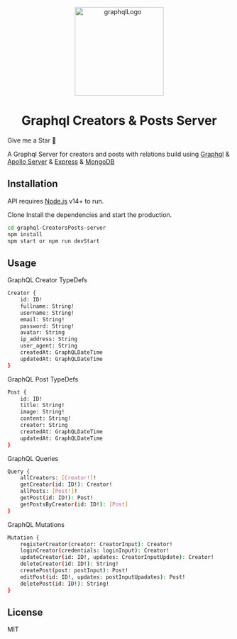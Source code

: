<p align="center">
 <img width="200px" src="https://res.cloudinary.com/ydevcloud/image/upload/v1636141782/r6obdkhwfubdoexxtwck.svg" align="center" alt="graphqlLogo" />
</p>

<h1 align="center">Graphql Creators & Posts Server</h1>

Give me a Star 🌟

A Graphql Server for creators and posts with relations build using [Graphql](https://nodejs.org) & [Apollo Server](https://nodejs.org) & [Express](https://expressjs.com) & [MongoDB](https://www.mongodb.com/)

## Installation

API requires [Node.js](https://nodejs.org/) v14+ to run.

Clone
Install the dependencies and start the production.

```sh
cd graphql-CreatorsPosts-server
npm install
npm start or npm run devStart
```

## Usage

GraphQL Creator TypeDefs

```sh
Creator {
    id: ID!
    fullname: String!
    username: String!
    email: String!
    password: String!
    avatar: String
    ip_address: String
    user_agent: String
    createdAt: GraphQLDateTime
    updatedAt: GraphQLDateTime
}
```

GraphQL Post TypeDefs

```sh
Post {
    id: ID!
    title: String!
    image: String!
    content: String!
    creator: String
    createdAt: GraphQLDateTime
    updatedAt: GraphQLDateTime
}
```

GraphQL Queries

```sh
Query {
    allCreators: [Creator!]!
    getCreator(id: ID!): Creator!
    allPosts: [Post!]!
    getPost(id: ID!): Post!
    getPostsByCreator(id: ID!): [Post]
}
```

GraphQL Mutations

```sh
Mutation {
    registerCreator(creator: CreatorInput): Creator!
    loginCreator(credentials: loginInput): Creator!
    updateCreator(id: ID!, updates: CreatorInputUpdate): Creator!
    deleteCreator(id: ID!): String!
    createPost(post: postInput): Post!
    editPost(id: ID!, updates: postInputUpadates): Post!
    deletePost(id: ID!): String!
}
```

## License

MIT